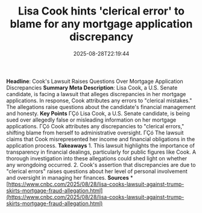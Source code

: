 ﻿---
title: "Lisa Cook hints 'clerical error' to blame for any mortgage application discrepancy"
date: "2025-08-28T22:19:44"
category: "Markets"
summary: ""
slug: "lisa cook hints clerical error to blame for any mortgage app"
source_urls:
  - "https://www.cnbc.com/2025/08/28/lisa-cooks-lawsuit-against-trump-skirts-mortgage-fraud-allegation.html"
seo:
  title: "Lisa Cook hints 'clerical error' to blame for any mortgage application discrepancy | Hash n Hedge"
  description: ""
  keywords: ["news", "markets", "brief"]
---
**Headline**: Cook's Lawsuit Raises Questions Over Mortgage Application Discrepancies  **Summary Meta Description**: Lisa Cook, a U.S. Senate candidate, is facing a lawsuit that alleges discrepancies in her mortgage applications. In response, Cook attributes any errors to "clerical mistakes." The allegations raise questions about the candidate's financial management and honesty.  **Key Points**  ΓÇó Lisa Cook, a U.S. Senate candidate, is being sued over allegedly false or misleading information on her mortgage applications. ΓÇó Cook attributes any discrepancies to "clerical errors," shifting blame from herself to administrative oversight. ΓÇó The lawsuit claims that Cook misrepresented her income and financial obligations in the application process.  **Takeaways**  1.  This lawsuit highlights the importance of transparency in financial dealings, particularly for public figures like Cook. A thorough investigation into these allegations could shed light on whether any wrongdoing occurred. 2.  Cook's assertion that discrepancies are due to "clerical errors" raises questions about her level of personal involvement and oversight in managing her finances.  **Sources**  *   [https://www.cnbc.com/2025/08/28/lisa-cooks-lawsuit-against-trump-skirts-mortgage-fraud-allegation.html](https://www.cnbc.com/2025/08/28/lisa-cooks-lawsuit-against-trump-skirts-mortgage-fraud-allegation.html) 
